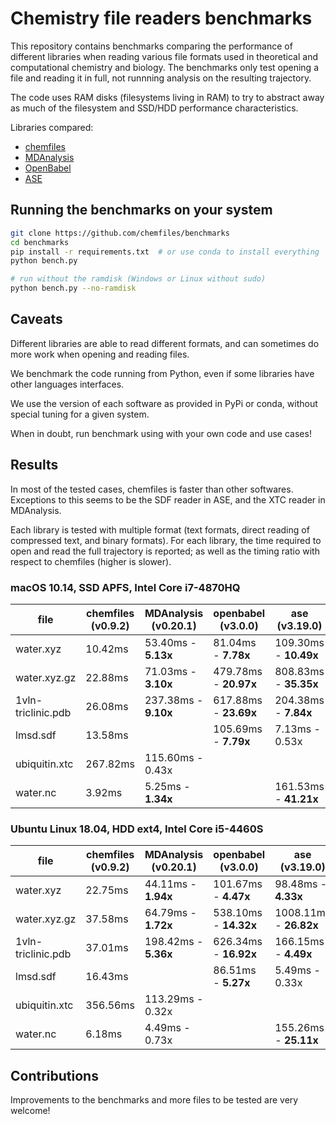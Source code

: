 # Chemistry file readers benchmarks

This repository contains benchmarks comparing the performance of different
libraries when reading various file formats used in theoretical and
computational chemistry and biology. The benchmarks only test opening a file and
reading it in full, not runnning analysis on the resulting trajectory.

The code uses RAM disks (filesystems living in RAM) to try to abstract away as
much of the filesystem and SSD/HDD performance characteristics.

Libraries compared:

- [chemfiles](https://chemfiles.org)
- [MDAnalysis](https://mdanalysis.org)
- [OpenBabel](http://openbabel.org/)
- [ASE](https://wiki.fysik.dtu.dk/ase/)

## Running the benchmarks on your system

```bash
git clone https://github.com/chemfiles/benchmarks
cd benchmarks
pip install -r requirements.txt  # or use conda to install everything
python bench.py

# run without the ramdisk (Windows or Linux without sudo)
python bench.py --no-ramdisk
```

## Caveats

Different libraries are able to read different formats, and can sometimes do
more work when opening and reading files.

We benchmark the code running from Python, even if some libraries have other
languages interfaces.

We use the version of each software as provided in PyPi or conda, without
special tuning for a given system.

When in doubt, run benchmark using with your own code and use cases!

## Results

In most of the tested cases, chemfiles is faster than other softwares.
Exceptions to this seems to be the SDF reader in ASE, and the XTC reader in
MDAnalysis.

Each library is tested with multiple format (text formats, direct reading of
compressed text, and binary formats). For each library, the time required to
open and read the full trajectory is reported; as well as the timing ratio with
respect to chemfiles (higher is slower).

### macOS 10.14, SSD APFS, Intel Core i7-4870HQ

| file               | chemfiles (v0.9.2)   | MDAnalysis (v0.20.1)   | openbabel (v3.0.0)    | ase (v3.19.0)         |
|--------------------|----------------------|------------------------|-----------------------|-----------------------|
| water.xyz          | 10.42ms              | 53.40ms - **5.13x**    | 81.04ms - **7.78x**   | 109.30ms - **10.49x** |
| water.xyz.gz       | 22.88ms              | 71.03ms - **3.10x**    | 479.78ms - **20.97x** | 808.83ms - **35.35x** |
| 1vln-triclinic.pdb | 26.08ms              | 237.38ms - **9.10x**   | 617.88ms - **23.69x** | 204.38ms - **7.84x**  |
| lmsd.sdf           | 13.58ms              |                        | 105.69ms - **7.79x**  | 7.13ms - 0.53x        |
| ubiquitin.xtc      | 267.82ms             | 115.60ms - 0.43x       |                       |                       |
| water.nc           | 3.92ms               | 5.25ms - **1.34x**     |                       | 161.53ms - **41.21x** |

### Ubuntu Linux 18.04, HDD ext4, Intel Core i5-4460S

| file               | chemfiles (v0.9.2)   | MDAnalysis (v0.20.1)   | openbabel (v3.0.0)    | ase (v3.19.0)          |
|--------------------|----------------------|------------------------|-----------------------|------------------------|
| water.xyz          | 22.75ms              | 44.11ms - **1.94x**    | 101.67ms - **4.47x**  | 98.48ms - **4.33x**    |
| water.xyz.gz       | 37.58ms              | 64.79ms - **1.72x**    | 538.10ms - **14.32x** | 1008.11ms - **26.82x** |
| 1vln-triclinic.pdb | 37.01ms              | 198.42ms - **5.36x**   | 626.34ms - **16.92x** | 166.15ms - **4.49x**   |
| lmsd.sdf           | 16.43ms              |                        | 86.51ms - **5.27x**   | 5.49ms - 0.33x         |
| ubiquitin.xtc      | 356.56ms             | 113.29ms - 0.32x       |                       |                        |
| water.nc           | 6.18ms               | 4.49ms - 0.73x         |                       | 155.26ms - **25.11x**  |

## Contributions

Improvements to the benchmarks and more files to be tested are very welcome!
